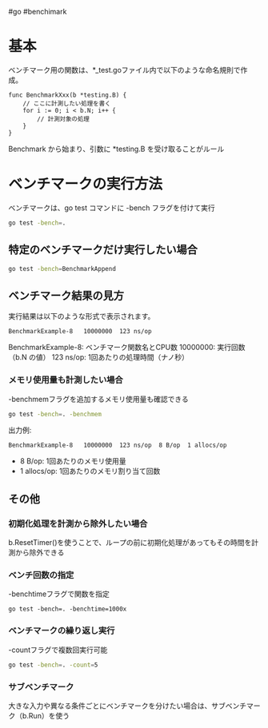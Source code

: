 #go #benchimark

# 基本
ベンチマーク用の関数は、*_test.goファイル内で以下のような命名規則で作成。

```
func BenchmarkXxx(b *testing.B) {
    // ここに計測したい処理を書く
    for i := 0; i < b.N; i++ {
        // 計測対象の処理
    }
}
```

Benchmark から始まり、引数に *testing.B を受け取ることがルール

# ベンチマークの実行方法
ベンチマークは、go test コマンドに -bench フラグを付けて実行

```bash
go test -bench=.
```

## 特定のベンチマークだけ実行したい場合
```bash
go test -bench=BenchmarkAppend
```


## ベンチマーク結果の見方
実行結果は以下のような形式で表示されます。

```text
BenchmarkExample-8   10000000  123 ns/op
```
BenchmarkExample-8: ベンチマーク関数名とCPU数
10000000: 実行回数（b.N の値）
123 ns/op: 1回あたりの処理時間（ナノ秒）

### メモリ使用量も計測したい場合
-benchmemフラグを追加するメモリ使用量も確認できる
```bash
go test -bench=. -benchmem
```
出力例:
```text
BenchmarkExample-8   10000000  123 ns/op  8 B/op  1 allocs/op
```
* 8 B/op: 1回あたりのメモリ使用量
* 1 allocs/op: 1回あたりのメモリ割り当て回数

## その他
### 初期化処理を計測から除外したい場合
b.ResetTimer()を使うことで、ループの前に初期化処理があってもその時間を計測から除外できる

### ベンチ回数の指定
-benchtimeフラグで関数を指定
```
go test -bench=. -benchtime=1000x
```
### ベンチマークの繰り返し実行
-countフラグで複数回実行可能
```bash
go test -bench=. -count=5
```

### サブベンチマーク
大きな入力や異なる条件ごとにベンチマークを分けたい場合は、サブベンチマーク（b.Run）を使う
